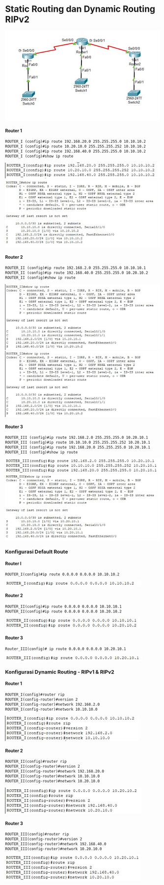 # Static Routing dan Dynamic Routing RIPv2
![1](1.jpg)
#### Router 1
```
ROUTER_I (config)#ip route 192.168.20.0 255.255.255.0 10.10.10.2
ROUTER_I (config)#ip route 10.20.10.0 255.255.255.252 10.10.10.2
ROUTER_I (config)#ip route 192.168.40.0 255.255.255.0 10.10.10.2
ROUTER_I (config)#show ip route
```
![2](2.jpg)
![3](3.jpg)
#### Router 2
```
ROUTER_II (config)#ip route 192.168.2.0 255.255.255.0 10.10.10.1
ROUTER_II (config)#ip route 192.168.40.0 255.255.255.0 10.20.10.2
ROUTER_II (config)#show ip route
```
![4](5.jpg)
![5](5.jpg)
#### Router 3 
```
ROUTER_III (config)#ip route 192.168.2.0 255.255.255.0 10.20.10.1
ROUTER_III (config)#ip route 10.10.10.0 255.255.255.252 10.20.10.1
ROUTER_III (config)#ip route 192.168.20.0 255.255.255.0 10.20.10.1
ROUTER_III (config)#show ip route
```
![6](6.jpg)
![7](7.jpg)

### Konfigurasi Default Route
#### Router I
```
ROUTER_I(config)#ip route 0.0.0.0 0.0.0.0 10.10.10.2
```
![8](8.jpg)
#### Router 2
```
ROUTER_II(config)#ip route 0.0.0.0 0.0.0.0 10.10.10.1
ROUTER_II(config)#ip route 0.0.0.0 0.0.0.0 10.20.10.2
```
![9](9.jpg)
#### Router 3
```
Router_III(config)# ip route 0.0.0.0 0.0.0.0 10.20.10.1
```
![10](10.jpg)

### Konfigurasi Dynamic Routing - RIPv1 & RIPv2 
#### Router 1
```
ROUTER_I(config)#router rip
ROUTER_I(config-router)#version 2
ROUTER_I(config-router)#network 192.168.2.0
ROUTER_I(config-router)#network 10.10.10.0
```
![11](11.jpg)
#### Router 2
```
ROUTER_II(config)#router rip
ROUTER_II(config-router)#version 2
ROUTER_II(config-router)#network 192.168.20.0
ROUTER_II(config-router)#network 10.10.10.0
ROUTER_II(config-router)#network 10.20.10.0
```
![12](12.jpg)
#### Router 3
```
ROUTER_III(config)#router rip
ROUTER_III(config-router)#version 2
ROUTER_III(config-router)#network 192.168.40.0
ROUTER_III(config-router)#network 10.20.10.0
```
![13](13.jpg)
